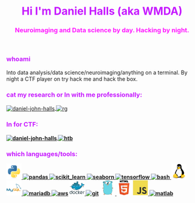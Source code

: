 <h1 align="center"style="color:#c61aff;" >Hi I'm Daniel Halls (aka WMDA)</h1>
<h3 align="center" style="color:#ff1aff;">Neuroimaging and Data science by day. Hacking by night.</h3></br>
<h3 style="color:#c61aff;" align="left"><b>whoami</b></h3>
<p align="left">Into data analysis/data science/neuroimaging/anything on a terminal. By night a CTF player on try hack me and hack the box.<br></p>

<h3 style="color:#c61aff;" align="left"><b>cat my research or ln with me professionally:</b></h3>
<p align="left">
<a href="https://linkedin.com/in/daniel-john-halls" target="blank"><img align="center" src="https://raw.githubusercontent.com/rahuldkjain/github-profile-readme-generator/master/src/images/icons/Social/linked-in-alt.svg" alt="daniel-john-halls" height="40" width="20" /></a><a href="https://www.researchgate.net/profile/Daniel-Halls" target="blank" rel="noreferrer"> <img align="center" src="https://res.cloudinary.com/crunchbase-production/image/upload/c_lpad,h_256,w_256,f_auto,q_auto:eco,dpr_1/v1470150968/halqcskldv3ge9nkpjsq.png" alt="rg" width="40" height="40"/></a><br>
</p>

<h3 style="color:#c61aff;" align="left"><b>ln for CTF:<br></h3>
<p align="left">
<a href="https://tryhackme.com/p/WMDA" target="blank"><img align="center" src="https://tryhackme-images.s3.amazonaws.com/user-avatars/af7feb2c43a2c7d5f111b98ccbd15048.png" alt="daniel-john-halls" height="40" width="40" /></a><a href="https://app.hackthebox.com/users/705614" target="_blank" rel="noreferrer"> <img align="center" src="https://app.hackthebox.com/images/logos/logo-htb.svg" alt="htb" width="40" height="40"/></p></a>

<h3 align="left"style="color:#c61aff;"><b>which languages/tools:</b></h3> 
<p align="left"> 
<a href="https://www.python.org" target="_blank" rel="noreferrer"> <img src="https://raw.githubusercontent.com/devicons/devicon/master/icons/python/python-original.svg" alt="python" width="40" height="40"/> </a> 
<a href="https://pandas.pydata.org/" target="_blank" rel="noreferrer"> <img src="https://pandas.pydata.org/static/img/pandas_mark_white.svg" alt="pandas" width="40" height="40"/> </a> 
<a href="https://scikit-learn.org/" target="_blank" rel="noreferrer"> <img src="https://upload.wikimedia.org/wikipedia/commons/0/05/Scikit_learn_logo_small.svg" alt="scikit_learn" width="40" height="40"/> </a> 
<a href="https://seaborn.pydata.org/" target="_blank" rel="noreferrer"> <img src="https://seaborn.pydata.org/_images/logo-mark-lightbg.svg" alt="seaborn" width="40" height="40"/> </a> 
<a href="https://www.tensorflow.org" target="_blank" rel="noreferrer"> <img src="https://www.vectorlogo.zone/logos/tensorflow/tensorflow-icon.svg" alt="tensorflow" width="40" height="40"/> </a>
<a href="https://www.gnu.org/software/bash/" target="_blank" rel="noreferrer"> <img src="https://upload.wikimedia.org/wikipedia/commons/thumb/4/4b/Bash_Logo_Colored.svg/1200px-Bash_Logo_Colored.svg.png" alt="bash" width="40" height="40"/> </a>
<a href="https://www.linux.org/" target="_blank" rel="noreferrer"> <img src="https://raw.githubusercontent.com/devicons/devicon/master/icons/linux/linux-original.svg" alt="linux" width="40" height="40"/> </a> 
<a href="https://www.mysql.com/" target="_blank" rel="noreferrer"> <img src="https://raw.githubusercontent.com/devicons/devicon/master/icons/mysql/mysql-original-wordmark.svg" alt="mysql" width="40" height="40"/> </a>
<a href="https://mariadb.org/" target="_blank" rel="noreferrer"> <img src="https://www.vectorlogo.zone/logos/mariadb/mariadb-icon.svg" alt="mariadb" width="40" height="40"/> </a>
<a href="https://aws.amazon.com" target="_blank" rel="noreferrer"> <img src="https://www.zencos.com/wp-content/uploads/2021/11/aws-logo.png" alt="aws" width="40" height="40"/></a>
<a href="https://www.docker.com/" target="_blank" rel="noreferrer"> <img src="https://raw.githubusercontent.com/devicons/devicon/master/icons/docker/docker-original-wordmark.svg" alt="docker" width="40" height="40"/> </a> 
<a href="https://git-scm.com/" target="_blank" rel="noreferrer"> <img src="https://www.vectorlogo.zone/logos/git-scm/git-scm-icon.svg" alt="git" width="40" height="40"/></a>
<a href="https://golang.org" target="_blank" rel="noreferrer"> <img src="https://raw.githubusercontent.com/devicons/devicon/master/icons/go/go-original.svg" alt="go" width="40" height="40"/> </a> <a href="https://www.w3.org/html/" target="_blank" rel="noreferrer"> <img src="https://raw.githubusercontent.com/devicons/devicon/master/icons/html5/html5-original-wordmark.svg" alt="html5" width="40" height="40"/></a>
<a href="https://developer.mozilla.org/en-US/docs/Web/JavaScript" target="_blank" rel="noreferrer"> <img src="https://raw.githubusercontent.com/devicons/devicon/master/icons/javascript/javascript-original.svg" alt="javascript" width="40" height="40"/> </a> 
<a href="https://www.mathworks.com/" target="_blank" rel="noreferrer"> <img src="https://upload.wikimedia.org/wikipedia/commons/2/21/Matlab_Logo.png" alt="matlab" width="40" height="40"/> </a> 
